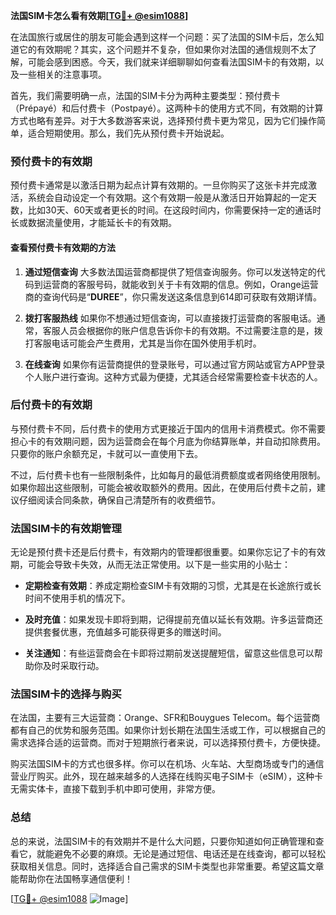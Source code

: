 **法国SIM卡怎么看有效期[[TG💪+ @esim1088](https://t.me/s/esim1088)]**

在法国旅行或居住的朋友可能会遇到这样一个问题：买了法国的SIM卡后，怎么知道它的有效期呢？其实，这个问题并不复杂，但如果你对法国的通信规则不太了解，可能会感到困惑。今天，我们就来详细聊聊如何查看法国SIM卡的有效期，以及一些相关的注意事项。

首先，我们需要明确一点，法国的SIM卡分为两种主要类型：预付费卡（Prépayé）和后付费卡（Postpayé）。这两种卡的使用方式不同，有效期的计算方式也略有差异。对于大多数游客来说，选择预付费卡更为常见，因为它们操作简单，适合短期使用。那么，我们先从预付费卡开始说起。

### 预付费卡的有效期

预付费卡通常是以激活日期为起点计算有效期的。一旦你购买了这张卡并完成激活，系统会自动设定一个有效期。这个有效期一般是从激活日开始算起的一定天数，比如30天、60天或者更长的时间。在这段时间内，你需要保持一定的通话时长或数据流量使用，才能延长卡的有效期。

#### 查看预付费卡有效期的方法

1. **通过短信查询**
   大多数法国运营商都提供了短信查询服务。你可以发送特定的代码到运营商的客服号码，就能收到关于卡有效期的信息。例如，Orange运营商的查询代码是“**DUREE**”，你只需发送这条信息到614即可获取有效期详情。

2. **拨打客服热线**
   如果你不想通过短信查询，可以直接拨打运营商的客服电话。通常，客服人员会根据你的账户信息告诉你卡的有效期。不过需要注意的是，拨打客服电话可能会产生费用，尤其是当你在国外使用手机时。

3. **在线查询**
   如果你有运营商提供的登录账号，可以通过官方网站或官方APP登录个人账户进行查询。这种方式最为便捷，尤其适合经常需要检查卡状态的人。

### 后付费卡的有效期

与预付费卡不同，后付费卡的使用方式更接近于国内的信用卡消费模式。你不需要担心卡的有效期问题，因为运营商会在每个月底为你结算账单，并自动扣除费用。只要你的账户余额充足，卡就可以一直使用下去。

不过，后付费卡也有一些限制条件，比如每月的最低消费额度或者网络使用限制。如果你超出这些限制，可能会被收取额外的费用。因此，在使用后付费卡之前，建议仔细阅读合同条款，确保自己清楚所有的收费细节。

### 法国SIM卡的有效期管理

无论是预付费卡还是后付费卡，有效期内的管理都很重要。如果你忘记了卡的有效期，可能会导致卡失效，从而无法正常使用。以下是一些实用的小贴士：

- **定期检查有效期**：养成定期检查SIM卡有效期的习惯，尤其是在长途旅行或长时间不使用手机的情况下。
  
- **及时充值**：如果发现卡即将到期，记得提前充值以延长有效期。许多运营商还提供套餐优惠，充值越多可能获得更多的赠送时间。

- **关注通知**：有些运营商会在卡即将过期前发送提醒短信，留意这些信息可以帮助你及时采取行动。

### 法国SIM卡的选择与购买

在法国，主要有三大运营商：Orange、SFR和Bouygues Telecom。每个运营商都有自己的优势和服务范围。如果你计划长期在法国生活或工作，可以根据自己的需求选择合适的运营商。而对于短期旅行者来说，可以选择预付费卡，方便快捷。

购买法国SIM卡的方式也很多样。你可以在机场、火车站、大型商场或专门的通信营业厅购买。此外，现在越来越多的人选择在线购买电子SIM卡（eSIM），这种卡无需实体卡，直接下载到手机中即可使用，非常方便。

### 总结

总的来说，法国SIM卡的有效期并不是什么大问题，只要你知道如何正确管理和查看它，就能避免不必要的麻烦。无论是通过短信、电话还是在线查询，都可以轻松获取相关信息。同时，选择适合自己需求的SIM卡类型也非常重要。希望这篇文章能帮助你在法国畅享通信便利！

[[TG💪+ @esim1088](https://t.me/s/esim1088) ![Image](https://i.postimg.cc/4NQfJmqS/Snipaste-2025-05-13-00-14-12.png)]